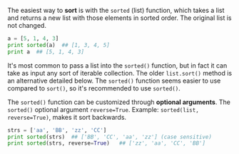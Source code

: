 The easiest way to **sort** is with the `sorted` (list) function, which takes a list and returns a new list with those elements in sorted order. The original list is not changed.
    
```python    
a = [5, 1, 4, 3]
print sorted(a)  ## [1, 3, 4, 5]
print a  ## [5, 1, 4, 3]
```

It's most common to pass a list into the `sorted()` function, but in fact it can take as input any sort of iterable collection. The older `list.sort()` method is an alternative detailed below. The `sorted()` function seems easier to use compared to `sort()`, so it's recommended to use `sorted()`.

The `sorted()` function can be customized through **optional arguments**. The `sorted()` optional argument `reverse=True`. Example: `sorted(list, reverse=True)`, makes it sort backwards.
    
```python    
strs = ['aa', 'BB', 'zz', 'CC']
print sorted(strs)  ## ['BB', 'CC', 'aa', 'zz'] (case sensitive)
print sorted(strs, reverse=True)   ## ['zz', 'aa', 'CC', 'BB']
```
